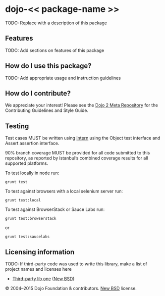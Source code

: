 # dojo-<< package-name >>

<!-- TODO: change and uncomment [![Build Status](https://travis-ci.org/dojo/<< package-name >>.svg?branch=master)](https://travis-ci.org/dojo/<< package-name >>)
[![codecov.io](http://codecov.io/github/dojo/<< package-name >>/coverage.svg?branch=master)](http://codecov.io/github/dojo/<< package-name >>?branch=master) -->

TODO: Replace with a description of this package

## Features

TODO: Add sections on features of this package

## How do I use this package?

TODO: Add appropriate usage and instruction guidelines

## How do I contribute?

We appreciate your interest!  Please see the [Dojo 2 Meta Repository](https://github.com/dojo/meta#readme) for the
Contributing Guidelines and Style Guide.

## Testing

Test cases MUST be written using [Intern](https://theintern.github.io) using the Object test interface and Assert assertion interface.

90% branch coverage MUST be provided for all code submitted to this repository, as reported by istanbul’s combined coverage results for all supported platforms.

To test locally in node run:

`grunt test`

To test against browsers with a local selenium server run:

`grunt test:local`

To test against BrowserStack or Sauce Labs run:

`grunt test:browserstack`

or

`grunt test:saucelabs`

## Licensing information

TODO: If third-party code was used to write this library, make a list of project names and licenses here

* [Third-party lib one](https//github.com/foo/bar) ([New BSD](http://opensource.org/licenses/BSD-3-Clause))

© 2004–2015 Dojo Foundation & contributors. [New BSD](http://opensource.org/licenses/BSD-3-Clause) license.

